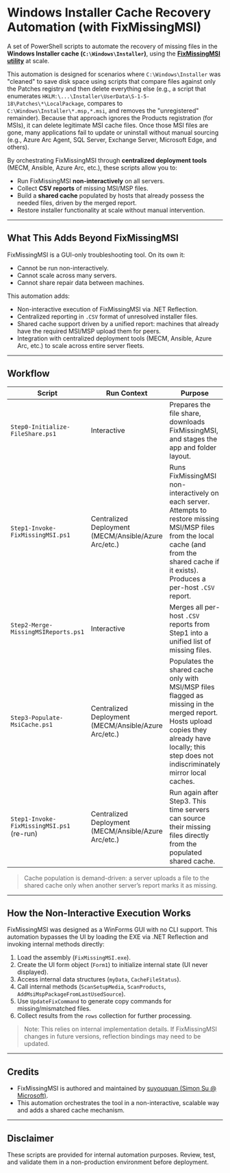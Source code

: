 # Windows Installer Cache Recovery Automation (with FixMissingMSI)

A set of PowerShell scripts to automate the recovery of missing files in the **Windows Installer cache (`C:\Windows\Installer`)**, using the **[FixMissingMSI utility](https://github.com/suyouquan/SQLSetupTools/releases/tag/V2.2.1)** at scale.  

This automation is designed for scenarios where `C:\Windows\Installer` was "cleaned" to save disk space using scripts that compare files against only the Patches registry and then delete everything else (e.g., a script that enumerates `HKLM:\...\Installer\UserData\S-1-5-18\Patches\*\LocalPackage`, compares to `C:\Windows\Installer\*.msp,*.msi`, and removes the "unregistered" remainder). Because that approach ignores the Products registration (for MSIs), it can delete legitimate MSI cache files. Once those MSI files are gone, many applications fail to update or uninstall without manual sourcing (e.g., Azure Arc Agent, SQL Server, Exchange Server, Microsoft Edge, and others).

By orchestrating FixMissingMSI through **centralized deployment tools** (MECM, Ansible, Azure Arc, etc.), these scripts allow you to:  
- Run FixMissingMSI **non-interactively** on all servers.  
- Collect **CSV reports** of missing MSI/MSP files.  
- Build a **shared cache** populated by hosts that already possess the needed files, driven by the merged report.
- Restore installer functionality at scale without manual intervention.  

---

## What This Adds Beyond FixMissingMSI

FixMissingMSI is a GUI-only troubleshooting tool. On its own it:
- Cannot be run non-interactively.
- Cannot scale across many servers.
- Cannot share repair data between machines.

This automation adds:
- Non-interactive execution of FixMissingMSI via .NET Reflection.
- Centralized reporting in `.CSV` format of unresolved installer files.
- Shared cache support driven by a unified report: machines that already have the required MSI/MSP upload them for peers.
- Integration with centralized deployment tools (MECM, Ansible, Azure Arc, etc.) to scale across entire server fleets.

---

## Workflow

| Script | Run Context | Purpose |
|--------|-------------|---------|
| `Step0-Initialize-FileShare.ps1` | Interactive | Prepares the file share, downloads FixMissingMSI, and stages the app and folder layout. |
| `Step1-Invoke-FixMissingMSI.ps1` | Centralized Deployment (MECM/Ansible/Azure Arc/etc.) | Runs FixMissingMSI non-interactively on each server. Attempts to restore missing MSI/MSP files from the local cache (and from the shared cache if it exists). Produces a per-host `.CSV` report. |
| `Step2-Merge-MissingMSIReports.ps1` | Interactive | Merges all per-host `.CSV` reports from Step1 into a unified list of missing files. |
| `Step3-Populate-MsiCache.ps1` | Centralized Deployment (MECM/Ansible/Azure Arc/etc.) | Populates the shared cache only with MSI/MSP files flagged as missing in the merged report. Hosts upload copies they already have locally; this step does not indiscriminately mirror local caches. |
| `Step1-Invoke-FixMissingMSI.ps1` (re-run) | Centralized Deployment (MECM/Ansible/Azure Arc/etc.) | Run again after Step3. This time servers can source their missing files directly from the populated shared cache. |

> Cache population is demand-driven: a server uploads a file to the shared cache only when another server’s report marks it as missing.

---

## How the Non-Interactive Execution Works

FixMissingMSI was designed as a WinForms GUI with no CLI support.
This automation bypasses the UI by loading the EXE via .NET Reflection and invoking internal methods directly:

1. Load the assembly (`FixMissingMSI.exe`).
2. Create the UI form object (`Form1`) to initialize internal state (UI never displayed).
3. Access internal data structures (`myData`, `CacheFileStatus`).
4. Call internal methods (`ScanSetupMedia`, `ScanProducts`, `AddMsiMspPackageFromLastUsedSource`).
5. Use `UpdateFixCommand` to generate copy commands for missing/mismatched files.
6. Collect results from the `rows` collection for further processing.

> Note: This relies on internal implementation details. If FixMissingMSI changes in future versions, reflection bindings may need to be updated.

---

## Credits

- FixMissingMSI is authored and maintained by [suyouquan (Simon Su @ Microsoft)](https://github.com/suyouquan/SQLSetupTools/releases/tag/V2.2.1).
- This automation orchestrates the tool in a non-interactive, scalable way and adds a shared cache mechanism.

---

## Disclaimer

These scripts are provided for internal automation purposes.
Review, test, and validate them in a non-production environment before deployment.
